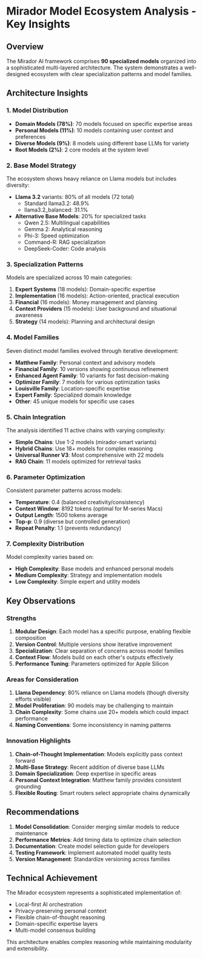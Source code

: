 # Mirador Model Ecosystem Analysis - Key Insights

## Overview
The Mirador AI framework comprises **90 specialized models** organized into a sophisticated multi-layered architecture. The system demonstrates a well-designed ecosystem with clear specialization patterns and model families.

## Architecture Insights

### 1. Model Distribution
- **Domain Models (78%)**: 70 models focused on specific expertise areas
- **Personal Models (11%)**: 10 models containing user context and preferences
- **Diverse Models (9%)**: 8 models using different base LLMs for variety
- **Root Models (2%)**: 2 core models at the system level

### 2. Base Model Strategy
The ecosystem shows heavy reliance on Llama models but includes diversity:
- **Llama 3.2** variants: 80% of all models (72 total)
  - Standard llama3.2: 48.9%
  - llama3.2_balanced: 31.1%
- **Alternative Base Models**: 20% for specialized tasks
  - Qwen 2.5: Multilingual capabilities
  - Gemma 2: Analytical reasoning
  - Phi-3: Speed optimization
  - Command-R: RAG specialization
  - DeepSeek-Coder: Code analysis

### 3. Specialization Patterns
Models are specialized across 10 main categories:
1. **Expert Systems** (18 models): Domain-specific expertise
2. **Implementation** (16 models): Action-oriented, practical execution
3. **Financial** (16 models): Money management and planning
4. **Context Providers** (15 models): User background and situational awareness
5. **Strategy** (14 models): Planning and architectural design

### 4. Model Families
Seven distinct model families evolved through iterative development:
- **Matthew Family**: Personal context and advisory models
- **Financial Family**: 10 versions showing continuous refinement
- **Enhanced Agent Family**: 10 variants for fast decision-making
- **Optimizer Family**: 7 models for various optimization tasks
- **Louisville Family**: Location-specific expertise
- **Expert Family**: Specialized domain knowledge
- **Other**: 45 unique models for specific use cases

### 5. Chain Integration
The analysis identified 11 active chains with varying complexity:
- **Simple Chains**: Use 1-2 models (mirador-smart variants)
- **Hybrid Chains**: Use 18+ models for complex reasoning
- **Universal Runner V3**: Most comprehensive with 22 models
- **RAG Chain**: 11 models optimized for retrieval tasks

### 6. Parameter Optimization
Consistent parameter patterns across models:
- **Temperature**: 0.4 (balanced creativity/consistency)
- **Context Window**: 8192 tokens (optimal for M-series Macs)
- **Output Length**: 1500 tokens average
- **Top-p**: 0.9 (diverse but controlled generation)
- **Repeat Penalty**: 1.1 (prevents redundancy)

### 7. Complexity Distribution
Model complexity varies based on:
- **High Complexity**: Base models and enhanced personal models
- **Medium Complexity**: Strategy and implementation models
- **Low Complexity**: Simple expert and utility models

## Key Observations

### Strengths
1. **Modular Design**: Each model has a specific purpose, enabling flexible composition
2. **Version Control**: Multiple versions show iterative improvement
3. **Specialization**: Clear separation of concerns across model families
4. **Context Flow**: Models build on each other's outputs effectively
5. **Performance Tuning**: Parameters optimized for Apple Silicon

### Areas for Consideration
1. **Llama Dependency**: 80% reliance on Llama models (though diversity efforts visible)
2. **Model Proliferation**: 90 models may be challenging to maintain
3. **Chain Complexity**: Some chains use 20+ models which could impact performance
4. **Naming Conventions**: Some inconsistency in naming patterns

### Innovation Highlights
1. **Chain-of-Thought Implementation**: Models explicitly pass context forward
2. **Multi-Base Strategy**: Recent addition of diverse base LLMs
3. **Domain Specialization**: Deep expertise in specific areas
4. **Personal Context Integration**: Matthew family provides consistent grounding
5. **Flexible Routing**: Smart routers select appropriate chains dynamically

## Recommendations

1. **Model Consolidation**: Consider merging similar models to reduce maintenance
2. **Performance Metrics**: Add timing data to optimize chain selection
3. **Documentation**: Create model selection guide for developers
4. **Testing Framework**: Implement automated model quality tests
5. **Version Management**: Standardize versioning across families

## Technical Achievement
The Mirador ecosystem represents a sophisticated implementation of:
- Local-first AI orchestration
- Privacy-preserving personal context
- Flexible chain-of-thought reasoning
- Domain-specific expertise layers
- Multi-model consensus building

This architecture enables complex reasoning while maintaining modularity and extensibility.